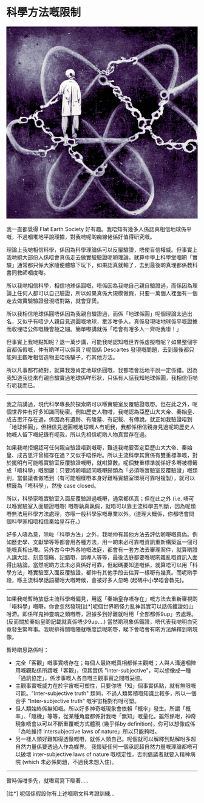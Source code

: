 # 科學方法嘅限制

![image](./images/limitations_of_science.jpg)

我一直都覺得 Flat Earth Society 好有趣。我唔知有幾多人係認真相信地球係平嘅，不過嗰堆地平說理據，對我哋呢啲痴線佬係好值得研究嘅。

理論上我哋相信科學，係因為科學理論係可以反覆驗證，唔使盲信權威。但事實上我哋絕大部份人係唔會真係走去做實驗驗證呢啲理論，就算中學上科學堂嗰啲「實驗」通常都只係大家隨便體驗下玩下，如果認真就輸了，去到最後啲真理都係教科書同教師嗰度嚟。

所以我哋相信科學，相信地球係圓嘅，唔係因為我哋自己親自驗證過，而係因為理論上任何人都可以自己驗證，所以如果真係大規模做假，只要一萬個人裡面有一個走去做實驗驗證發現唔對路，就會穿煲。

所以我相信地球係圓唔係因為我親自驗證過，而係「地球係圓」呢個理論太過出名，又似乎有唔少人親自見過圓嘅地球，牽涉咁多人，真係發現咗地球係平嘅證據而收埋唔公佈嘅機會極之細。簡單嚟講就係「唔會有咁多人一齊呃我啩！」

但事實上我哋點知呢？退一萬步講，可能我哋認知嘅世界係虛擬嘅呢？如果整個宇宙都係假嘅，仲有啲咩可以係真？呢個係 Descartes 發現嘅問題，去到最後都只能夠主觀咁相信造物主唔係騙子，冇其他方法。

所以凡事都冇絕對，就算我幾肯定地球係圓嘅，我都唔會話地平說一定係錯。因為我知道我從來冇親自驗實過地球係咩形狀，只係有人話我知地球係圓，我相信佢哋冇呃我而已。

-----

我之前講過，現代科學專長於探索啲可以喺實驗室反覆驗證嘅嘢。但在此之外，呢個世界仲有好多知識同秘密。例如歷史人物咁，我哋認為亞歷山大大帝、秦始皇、成吉思汗存在過，係因為有遺跡、有陵墓、有記載、有傳說。就正如我驗證唔到「地球係圓」，但相信見過圓嘅地球嘅人冇呃我，我都係相信親身見過呢啲歷史人物嘅人留下嘅紀錄冇呃我，所以先相信呢啲人物真實存在過。

如果我哋拒絕認可任何親自驗證唔到嘅嘢，難道我哋要否定亞歷山大大帝、秦始皇、成吉思汗曾經存在過？又似乎唔係咁。所以主流科學其實係有雙重標準嘅，對於擺明冇可能喺實驗室反覆驗證嘅嘢，就咁算數。呢個雙重標準就係好多嘢被標籤成「唔科學」嘅關鍵：只要將啲唔認同嘅嘢歸類為「必須喺實驗室反覆驗證」嘅類別，當倡議者做唔到（有可能嗰樣嘢本身好難喺實驗室環境可靠咁複製），就可以標籤為「唔科學」，然後 case closed。

所以，科學家喺實驗室入面反覆驗證過嘅嘢，通常都係真；但在此之外 (i.e. 唔可以喺實驗室入面驗證嘅嘢) 嘅嘢孰真孰假，就唔可以靠主流科學去判斷，因為呢類嘢無法用科學方法處理，亦喺一般科學家嘅專業以外。(道理大概係，你都唔會問個科學家相唔相信秦始皇存在。)

好多人唔為意，除咗「科學方法」之外，我哋仲有其他方法去評估啲嘢嘅真偽。例如歷史學、文獻學等等都會用各種方法，用一啲未必可靠嘅資訊重新構築返一個可能嘅真相出嚟。另外古今中外各地嘅法庭，都會有一套方法去審理案件，就算啲證人講大話、刻意隱瞞、記錯嘢、誤導人等等，最後法庭都要喺呢啲雜亂嘅資訊入面得出結論。當然呢啲方法未必真係好可靠，但起碼要知道嘅係，就算唔可以用「科學方法」喺實驗室入面反覆驗證，都仲有其他手段去估算一樣嘢有幾真。而呢啲手段，喺主流科學話語權咁大嘅時候，會被好多人忽略 (起碼中小學唔會教先)。

----

如果我哋暫時放低主流科學嘅偏見，用返「秦始皇存唔存在」嘅方法去重新審視啲「唔科學」嘅嘢，你會忽然發現[註\*]呢個世界啲怪力亂神其實可以話係鐵證如山咁滯。即係咩鬼神靈魂之類嘅嘢，證據多到好難就咁用「全部都係9up」去處理。(反而關於秦始皇啲記載就真係唔少9up....) 當然啲現象係鐵證，唔代表我哋明白究竟發生緊咩事。我呢排得閒嗰陣就喺度諗呢啲嘢，睇下會唔會有啲方法解釋到啲現像。

暫時啲思路係咁：

- 完全「客觀」嘅事實唔存在；每個人最終嘅真相都係主觀嘅；人與人溝通嗰陣用嘅觀點係所謂嘅「客觀」，但其實係 "inter-subjective"，可以想像成一種「通訊協定」，係涉事嘅人各自嘅主觀事實之間嘅妥協。
- 主觀事實嘅威力在於宇宙嘅可塑性，只要你唔「知」個事實係點，就有無限嘅可能。"Inter-subjective truth" 類同，不過人類累積嘅知識比較多，所以一個合乎 "Inter-subjective truth" 嘅宇宙相對冇咁可塑。
- 但人類始終係無知嘅。所以好多神奇嘅現象會依賴「概率」發生。所謂「概率」、「隨機」等等，從某種角度都係對我哋「無知」嘅量化。雖然係咁，神奇現象唔會以可以不斷重覆嘅方式體現 (幾乎係by definition)，你可以想像成係「為咗維持 intersubjective laws of nature」所以只能夠咁。
- 另一樣人類好難知得透徹嘅嘢，就係人類自己。呢個就可以解釋到點解咁多超自然力量係要透過人作為媒界。
我懷疑任何一個承認超自然力量嘅理論都唔可以破壞 inter-subjective laws of nature 嘅穩定性，否則倡議者就要入精神病院 (which 未必係問題，不過我未想入住)。

----

暫時係咁多先，就嚟寫寫下瞓著.....

[註\*] 呢個係假設你有上述嗰啲文科考證訓練...
